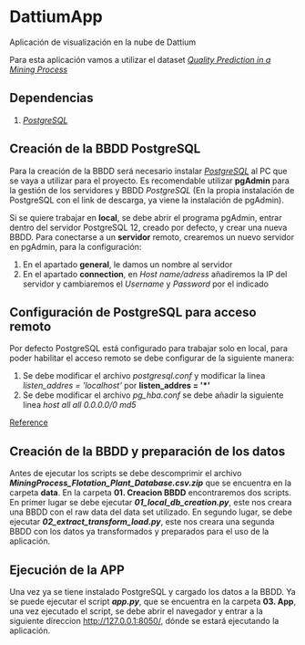 # DattiumApp
Aplicación de visualización en la nube de Dattium

Para esta aplicación vamos a utilizar el dataset *[Quality Prediction in a Mining Process](https://www.kaggle.com/edumagalhaes/quality-prediction-in-a-mining-process#MiningProcess_Flotation_Plant_Database.csv)*

## Dependencias
1. [*PostgreSQL*](https://www.enterprisedb.com/downloads/postgres-postgresql-downloads)


## Creación de la BBDD PostgreSQL

Para la creación de la BBDD será necesario instalar [*PostgreSQL*](https://www.enterprisedb.com/downloads/postgres-postgresql-downloads) al PC que se vaya a utilizar para el proyecto. Es recomendable utilizar **pgAdmin** para la gestión de los servidores y BBDD *PostgreSQL* (En la propia instalación de PostgreSQL con el link de descarga, ya viene la instalación de pgAdmin).

Si se quiere trabajar en **local**, se debe abrir el programa pgAdmin, entrar dentro del servidor PostgreSQL 12, creado por defecto, y crear una nueva BBDD. Para conectarse a un **servidor** remoto, crearemos un nuevo servidor en pgAdmin, para la configuración:
  1. En el apartado **general**, le damos un nombre al servidor
  2. En el apartado **connection**, en *Host name/adress* añadiremos la IP del servidor y cambiaremos el *Username* y *Password* por el indicado

## Configuración de PostgreSQL para acceso remoto

Por defecto PostgreSQL está configurado para trabajar solo en local, para poder habilitar el acceso remoto se debe configurar de la siguiente manera:
  1. Se debe modificar el archivo *postgresql.conf* y modificar la linea *listen_addres = 'localhost'* por **listen_addres = '*'**
  2. Se debe modificar el archivo *pg_hba.conf* se debe añadir la siguiente linea *host all all 0.0.0.0/0 md5*
  
  
[Reference](https://blog.bigbinary.com/2016/01/23/configure-postgresql-to-allow-remote-connection.html)

## Creación de la BBDD y preparación de los datos

Antes de ejecutar los scripts se debe descomprimir el archivo ***MiningProcess_Flotation_Plant_Database.csv.zip*** que se encuentra en la carpeta **data**. En la carpeta **01. Creacion BBDD** encontraremos dos scripts. En primer lugar se debe ejecutar ***01_local_db_creation.py***, este nos creara una BBDD con el raw data del data set utilizado. En segundo lugar, se debe ejecutar ***02_extract_transform_load.py***, este nos creara una segunda BBDD con los datos ya transformados y preparados para el uso de la aplicación.

## Ejecución de la APP

Una vez ya se tiene instalado PostgreSQL y cargado los datos a la BBDD. Ya se puede ejecutar el script ***app.py***, que se encuentra en la carpeta **03. App**, una vez ejecutado el script, se debe abrir el navegador y entrar a la siguiente direccion http://127.0.0.1:8050/, dónde se estará ejecutando la aplicación.
